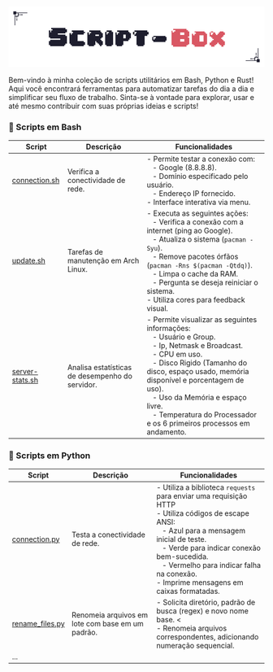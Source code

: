 <p align="center">
	<img src="img/script-box.png" >
</p>

Bem-vindo à minha coleção de scripts utilitários em Bash, Python e Rust! Aqui você encontrará ferramentas para automatizar tarefas do dia a dia e simplificar seu fluxo de trabalho. Sinta-se à vontade para explorar, usar e até mesmo contribuir com suas próprias ideias e scripts!

### 💾 Scripts em Bash

| Script | Descrição | Funcionalidades |
|-|-|-|
| [connection.sh](https://github.com/nfoj/script-box/blob/main/shell/connection.sh) | Verifica a conectividade de rede. <br> | - Permite testar a conexão com: <br> &nbsp;&nbsp; - Google (8.8.8.8). <br> &nbsp;&nbsp; - Domínio especificado pelo usuário. <br> &nbsp;&nbsp; - Endereço IP fornecido. <br> - Interface interativa via menu. |
| [update.sh](https://github.com/nfoj/script-box/blob/main/shell/update.sh) | Tarefas de manutenção em Arch Linux. <br> | - Executa as seguintes ações: <br> &nbsp;&nbsp; - Verifica a conexão com a internet (ping ao Google). <br> &nbsp;&nbsp; - Atualiza o sistema (`pacman -Syu`). <br> &nbsp;&nbsp; - Remove pacotes órfãos (`pacman -Rns $(pacman -Qtdq)`). <br> &nbsp;&nbsp; - Limpa o cache da RAM. <br> &nbsp;&nbsp; - Pergunta se deseja reiniciar o sistema. <br> - Utiliza cores para feedback visual. |
| [server-stats.sh](https://github.com/nfoj/script-box/blob/main/shell/server-stats.sh) | Analisa estatísticas de desempenho do servidor. <br> | - Permite visualizar as seguintes informações: <br> &nbsp;&nbsp; - Usuário e Group. <br> &nbsp;&nbsp; - Ip, Netmask e Broadcast. <br> &nbsp;&nbsp; - CPU em uso. <br> &nbsp;&nbsp; - Disco Rigido (Tamanho do disco, espaço usado, memória disponível e porcentagem de uso). <br> &nbsp;&nbsp; - Uso da Memória e espaço livre. <br> &nbsp;&nbsp; - Temperatura do Processador e os 6 primeiros processos em andamento. |

### 🐍 Scripts em Python

| Script | Descrição | Funcionalidades |
|-|-|-|
| [connection.py](https://github.com/nfoj/script-box/blob/main/python/connection.py) | Testa a conectividade de rede. | - Utiliza a biblioteca `requests` para enviar uma requisição HTTP <br> - Utiliza códigos de escape ANSI: <br> &nbsp;&nbsp; - Azul para a mensagem inicial de teste. <br> &nbsp;&nbsp;  -  Verde para indicar conexão bem-sucedida. <br> &nbsp;&nbsp;  -  Vermelho para indicar falha na conexão. <br> - Imprime mensagens em caixas formatadas. |
| [rename_files.py](https://github.com/nfoj/script-box/blob/main/python/file_rename.py) | Renomeia arquivos em lote com base em um padrão. | - Solicita diretório, padrão de busca (regex) e novo nome base. &lt; <br> - Renomeia arquivos correspondentes, adicionando numeração sequencial. |
| ... |
